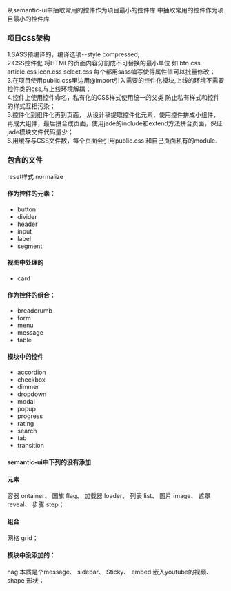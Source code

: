<p>从semantic-ui中抽取常用的控件作为项目最小的控件库 中抽取常用的控件作为项目最小的控件库
  </p>
  <h3>项目CSS架构</h3> 1.SASS预编译的，编译选项--style compressed;
  <br> 2.CSS控件化 将HTML的页面内容分割成不可替换的最小单位 如 btn.css article.css icon.css select.css 每个都用sass编写使得属性值可以批量修改；
  <br> 3.在项目使用public.css里边用@import引入需要的控件化模块,上线的环境不需要控件类的css,与上线环境解耦；
  <br> 4.控件上使用控件命名，私有化的CSS样式使用统一的父类 防止私有样式和控件的样式互相污染；
  <br> 5.控件化到组件化再到页面， 从设计稿提取控件化元素，使用控件拼成小组件，再成大组件，最后拼合成页面，使用jade的include和extend方法拼合页面，保证jade模块文件代码量少；
  <br> 6.用缓存与CSS文件数，每个页面会引用public.css 和自己页面私有的module.
  <br>
  <h3>包含的文件</h3> reset样式 normalize
  <h4>作为控件的元素：</h4>
  <ul>
    <li>button</li>
    <li>divider</li>
    <li>header</li>
    <li>input </li>
    <li>label</li>
    <li>segment</li>
  </ul>
  <h4>视图中处理的</h4>
  <ul>
    <li>card</li>
  </ul>
  <h4>作为控件的组合：</h4>
  <ul>
    <li>breadcrumb</li>
    <li>form</li>
    <li>menu</li>
    <li>message</li>
    <li>table</li>
  </ul>
  <h4>模块中的控件</h4>
  <ul>
    <li>accordion</li>
    <li>checkbox</li>
    <li>dimmer</li>
    <li>dropdown </li>
    <li>modal</li>
    <li>popup</li>
    <li>progress</li>
    <li>rating</li>
    <li>search</li>
    <li>tab</li>
    <li>transition</li>
  </ul>
  <h4>semantic-ui中下列的没有添加</h4>
  <h4>元素</h4> 容器 ontainer、 国旗 flag、 加载器 loader、 列表 list、 图片 image、 遮罩 reveal、 步骤 step；
  <h4>组合</h4> 网格 grid；
  <h4>模块中没添加的：</h4> nag 本质是个message、 sidebar、 Sticky、 embed 嵌入youtube的视频、 shape 形状；